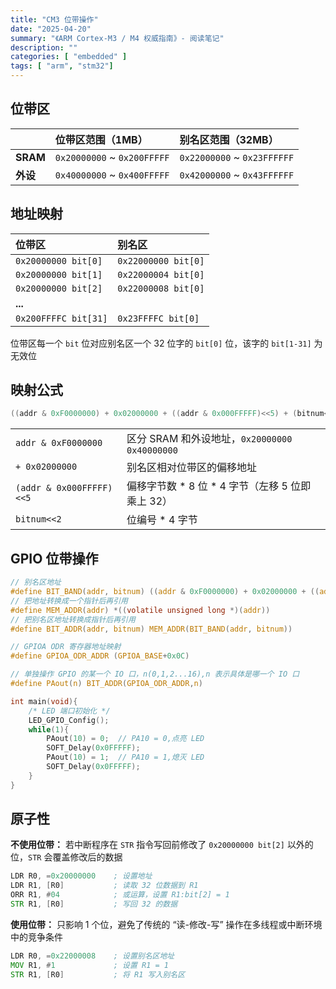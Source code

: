 ```yaml
---
title: "CM3 位带操作"
date: "2025-04-20"
summary: "《ARM Cortex-M3 / M4 权威指南》- 阅读笔记"
description: ""
categories: [ "embedded" ]
tags: [ "arm", "stm32"]
---
```






## 位带区

<div class="table-container">

||位带区范围（1MB）|别名区范围（32MB）|
|:--|:--|:--|
|**SRAM**|`0x20000000` ~ `0x200FFFFF`|`0x22000000` ~ `0x23FFFFFF`|
|**外设**|`0x40000000` ~ `0x400FFFFF`|`0x42000000` ~ `0x43FFFFFF`|

</div>





## 地址映射

<div class="table-container">

|位带区|别名区|
|:--|:--|
|`0x20000000 bit[0]`|`0x22000000 bit[0]`|
|`0x20000000 bit[1]`|`0x22000004 bit[0]`|
|`0x20000000 bit[2]`|`0x22000008 bit[0]`|
|**...**||
|`0x200FFFFC bit[31]`|`0x23FFFFC bit[0]`|

</div>

位带区每一个 `bit` 位对应别名区一个 32 位字的 `bit[0]` 位，该字的 `bit[1-31]` 为无效位





## 映射公式

```c
((addr & 0xF0000000) + 0x02000000 + ((addr & 0x000FFFFF)<<5) + (bitnum<<2))
```

<div class="table-container no-thead colfirst-200">

|                         |                                                 |
|:------------------------|:------------------------------------------------|
|`addr & 0xF0000000`      |区分 SRAM 和外设地址，`0x20000000` `0x40000000`  |
|`+ 0x02000000`           |别名区相对位带区的偏移地址                       |
|`(addr & 0x000FFFFF)<<5` |偏移字节数 * 8 位 * 4 字节（左移 5 位即乘上 32）                        |
|`bitnum<<2`              |位编号 * 4 字节                                       |

</div>





## GPIO 位带操作

```c
// 别名区地址
#define BIT_BAND(addr, bitnum) ((addr & 0xF0000000) + 0x02000000 + ((addr & 0x000FFFFF)<<5) + (bitnum<<2))
// 把地址转换成一个指针后再引用
#define MEM_ADDR(addr) *((volatile unsigned long *)(addr))
// 把别名区地址转换成指针后再引用
#define BIT_ADDR(addr, bitnum) MEM_ADDR(BIT_BAND(addr, bitnum))

// GPIOA ODR 寄存器地址映射
#define GPIOA_ODR_ADDR (GPIOA_BASE+0x0C)

// 单独操作 GPIO 的某一个 IO 口，n(0,1,2...16),n 表示具体是哪一个 IO 口
#define PAout(n) BIT_ADDR(GPIOA_ODR_ADDR,n)

int main(void){
    /* LED 端口初始化 */
    LED_GPIO_Config();
    while(1){
        PAout(10) = 0;	// PA10 = 0,点亮 LED
        SOFT_Delay(0x0FFFFF);
        PAout(10) = 1;	// PA10 = 1,熄灭 LED
        SOFT_Delay(0x0FFFFF);
    }
}
```



## 原子性

**不使用位带：** 若中断程序在 `STR` 指令写回前修改了 `0x20000000 bit[2]` 以外的位，`STR` 会覆盖修改后的数据

```asm
LDR R0, =0x20000000    ; 设置地址
LDR R1, [R0]           ; 读取 32 位数据到 R1
ORR R1, #04            ; 或运算，设置 R1:bit[2] = 1
STR R1, [R0]           ; 写回 32 的数据
```

**使用位带：** 只影响 1 个位，避免了传统的 “读-修改-写” 操作在多线程或中断环境中的竞争条件

```asm
LDR R0, =0x22000008    ; 设置别名区地址
MOV R1, #1             ; 设置 R1 = 1
STR R1, [R0]           ; 将 R1 写入别名区
```

